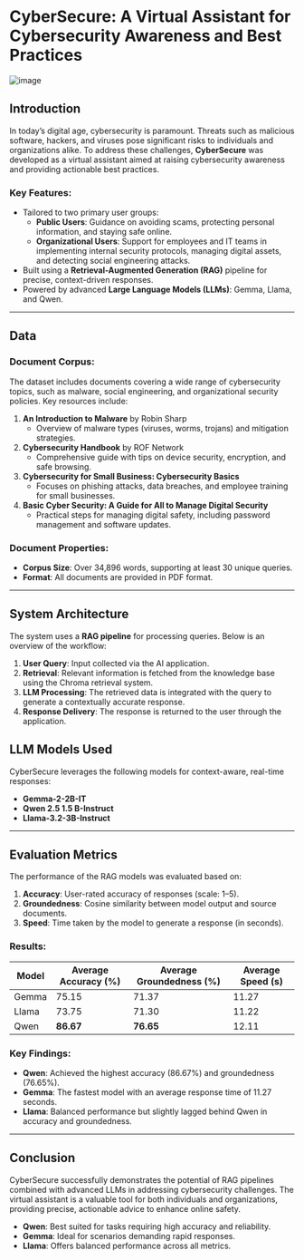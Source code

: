 # CyberSecure: A Virtual Assistant for Cybersecurity Awareness and Best Practices
![image](https://github.com/user-attachments/assets/5a57be85-ba7d-4f8c-ba74-d55fc805e5d0)

## Introduction
In today’s digital age, cybersecurity is paramount. Threats such as malicious software, hackers, and viruses pose significant risks to individuals and organizations alike. To address these challenges, **CyberSecure** was developed as a virtual assistant aimed at raising cybersecurity awareness and providing actionable best practices.

### Key Features:
- Tailored to two primary user groups:
  - **Public Users**: Guidance on avoiding scams, protecting personal information, and staying safe online.
  - **Organizational Users**: Support for employees and IT teams in implementing internal security protocols, managing digital assets, and detecting social engineering attacks.
- Built using a **Retrieval-Augmented Generation (RAG)** pipeline for precise, context-driven responses.
- Powered by advanced **Large Language Models (LLMs)**: Gemma, Llama, and Qwen.

---

## Data
### Document Corpus:
The dataset includes documents covering a wide range of cybersecurity topics, such as malware, social engineering, and organizational security policies. Key resources include:  
1. **An Introduction to Malware** by Robin Sharp  
   - Overview of malware types (viruses, worms, trojans) and mitigation strategies.
2. **Cybersecurity Handbook** by ROF Network  
   - Comprehensive guide with tips on device security, encryption, and safe browsing.
3. **Cybersecurity for Small Business: Cybersecurity Basics**  
   - Focuses on phishing attacks, data breaches, and employee training for small businesses.
4. **Basic Cyber Security: A Guide for All to Manage Digital Security**  
   - Practical steps for managing digital safety, including password management and software updates.

### Document Properties:
- **Corpus Size**: Over 34,896 words, supporting at least 30 unique queries.
- **Format**: All documents are provided in PDF format.

---

## System Architecture
The system uses a **RAG pipeline** for processing queries. Below is an overview of the workflow:

1. **User Query**: Input collected via the AI application.
2. **Retrieval**: Relevant information is fetched from the knowledge base using the Chroma retrieval system.
3. **LLM Processing**: The retrieved data is integrated with the query to generate a contextually accurate response.
4. **Response Delivery**: The response is returned to the user through the application.

## LLM Models Used
CyberSecure leverages the following models for context-aware, real-time responses:
- **Gemma-2-2B-IT**
- **Qwen 2.5 1.5 B-Instruct**
- **Llama-3.2-3B-Instruct**

---

## Evaluation Metrics
The performance of the RAG models was evaluated based on:
1. **Accuracy**: User-rated accuracy of responses (scale: 1–5).
2. **Groundedness**: Cosine similarity between model output and source documents.
3. **Speed**: Time taken by the model to generate a response (in seconds).

### Results:
| Model   | Average Accuracy (%) | Average Groundedness (%) | Average Speed (s) |
|---------|-----------------------|--------------------------|-------------------|
| Gemma   | 75.15                | 71.37                   | 11.27            |
| Llama   | 73.75                | 71.30                   | 11.22            |
| Qwen    | **86.67**            | **76.65**               | 12.11            |

### Key Findings:
- **Qwen**: Achieved the highest accuracy (86.67%) and groundedness (76.65%).
- **Gemma**: The fastest model with an average response time of 11.27 seconds.
- **Llama**: Balanced performance but slightly lagged behind Qwen in accuracy and groundedness.

---

## Conclusion
CyberSecure successfully demonstrates the potential of RAG pipelines combined with advanced LLMs in addressing cybersecurity challenges. The virtual assistant is a valuable tool for both individuals and organizations, providing precise, actionable advice to enhance online safety.  
- **Qwen**: Best suited for tasks requiring high accuracy and reliability.  
- **Gemma**: Ideal for scenarios demanding rapid responses.  
- **Llama**: Offers balanced performance across all metrics.  


